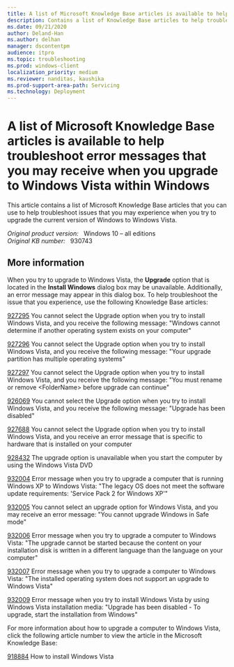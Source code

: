 ```yaml
---
title: A list of Microsoft Knowledge Base articles is available to help troubleshoot error messages that you may receive when you upgrade to Windows Vista within Windows
description: Contains a list of Knowledge Base articles to help troubleshoot error messages that you may receive when you upgrade Windows Vista.
ms.date: 09/21/2020
author: Deland-Han
ms.author: delhan
manager: dscontentpm
audience: itpro
ms.topic: troubleshooting
ms.prod: windows-client
localization_priority: medium
ms.reviewer: nanditas, kaushika
ms.prod-support-area-path: Servicing
ms.technology: Deployment
---
```

# A list of Microsoft Knowledge Base articles is available to help troubleshoot error messages that you may receive when you upgrade to Windows Vista within Windows

This article contains a list of Microsoft Knowledge Base articles that you can use to help troubleshoot issues that you may experience when you try to upgrade the current version of Windows to Windows Vista.

_Original product version:_ &nbsp; Windows 10 – all editions  
_Original KB number:_ &nbsp; 930743

## More information

When you try to upgrade to Windows Vista, the **Upgrade** option that is located in the **Install Windows** dialog box may be unavailable. Additionally, an error message may appear in this dialog box. To help troubleshoot the issue that you experience, use the following Knowledge Base articles:

[927295](https://support.microsoft.com/help/927295) You cannot select the Upgrade option when you try to install Windows Vista, and you receive the following message: "Windows cannot determine if another operating system exists on your computer"

[927296](https://support.microsoft.com/help/927296) You cannot select the Upgrade option when you try to install Windows Vista, and you receive the following message: "Your upgrade partition has multiple operating systems"

[927297](https://support.microsoft.com/help/927297) You cannot select the Upgrade option when you try to install Windows Vista, and you receive the following message: "You must rename or remove \<FolderName> before upgrade can continue"

[926069](https://support.microsoft.com/help/926069) You cannot select the Upgrade option when you try to install Windows Vista, and you receive the following message: "Upgrade has been disabled"

[927688](https://support.microsoft.com/help/927688) You cannot select the Upgrade option when you try to install Windows Vista, and you receive an error message that is specific to hardware that is installed on your computer  

[928432](https://support.microsoft.com/help/928432) The upgrade option is unavailable when you start the computer by using the Windows Vista DVD  

[932004](https://support.microsoft.com/help/932004) Error message when you try to upgrade a computer that is running Windows XP to Windows Vista: "The legacy OS does not meet the software update requirements: 'Service Pack 2 for Windows XP'"

[932005](https://support.microsoft.com/help/932005) You cannot select an upgrade option for Windows Vista, and you may receive an error message: "You cannot upgrade Windows in Safe mode"

[932006](https://support.microsoft.com/help/932006) Error message when you try to upgrade a computer to Windows Vista: "The upgrade cannot be started because the content on your installation disk is written in a different language than the language on your computer"

[932007](https://support.microsoft.com/help/932007) Error message when you try to upgrade a computer to Windows Vista: "The installed operating system does not support an upgrade to Windows Vista"

[932009](https://support.microsoft.com/help/932009) Error message when you try to install Windows Vista by using Windows Vista installation media: "Upgrade has been disabled - To upgrade, start the installation from Windows"  

For more information about how to upgrade a computer to Windows Vista, click the following article number to view the article in the Microsoft Knowledge Base:

[918884](https://support.microsoft.com/help/918884) How to install Windows Vista
